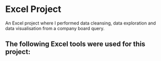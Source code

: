 # Excel Project
An Excel project where I performed data cleansing, data exploration and data visualisation from a company board query.

## The following Excel tools were used for this project:
